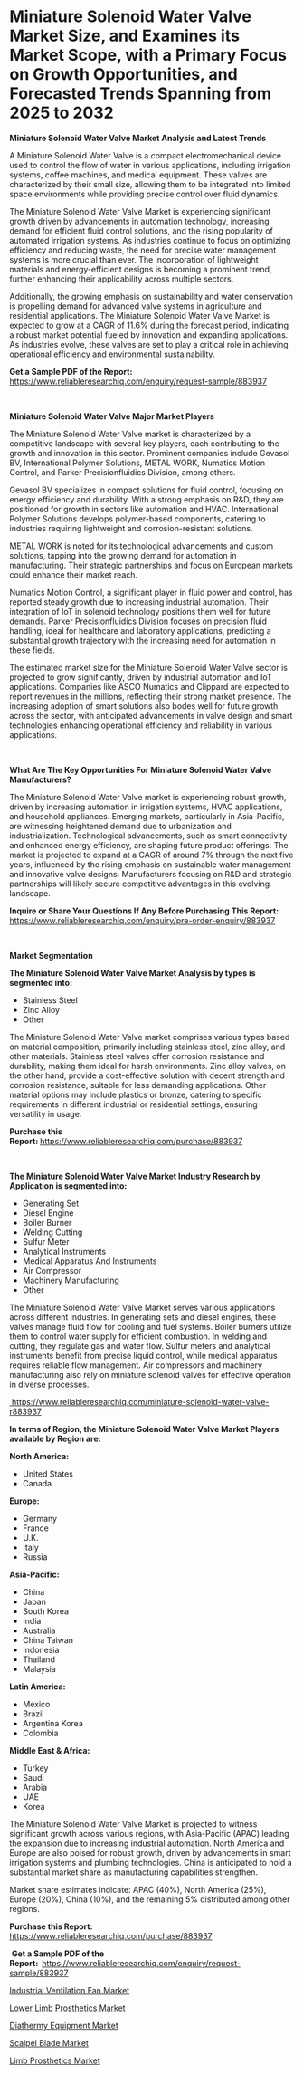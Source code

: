 <p><h1>Miniature Solenoid Water Valve Market Size, and Examines its Market Scope, with a Primary Focus on Growth Opportunities, and Forecasted Trends Spanning from 2025 to 2032</h1></p><p><strong>Miniature Solenoid Water Valve Market Analysis and Latest Trends</strong></p>
<p><p>A Miniature Solenoid Water Valve is a compact electromechanical device used to control the flow of water in various applications, including irrigation systems, coffee machines, and medical equipment. These valves are characterized by their small size, allowing them to be integrated into limited space environments while providing precise control over fluid dynamics.</p><p>The Miniature Solenoid Water Valve Market is experiencing significant growth driven by advancements in automation technology, increasing demand for efficient fluid control solutions, and the rising popularity of automated irrigation systems. As industries continue to focus on optimizing efficiency and reducing waste, the need for precise water management systems is more crucial than ever. The incorporation of lightweight materials and energy-efficient designs is becoming a prominent trend, further enhancing their applicability across multiple sectors.</p><p>Additionally, the growing emphasis on sustainability and water conservation is propelling demand for advanced valve systems in agriculture and residential applications. The Miniature Solenoid Water Valve Market is expected to grow at a CAGR of 11.6% during the forecast period, indicating a robust market potential fueled by innovation and expanding applications. As industries evolve, these valves are set to play a critical role in achieving operational efficiency and environmental sustainability.</p></p>
<p><strong>Get a Sample PDF of the Report:&nbsp;</strong> <a href="https://www.reliableresearchiq.com/enquiry/request-sample/883937?utm_campaign=3071&utm_medium=2&utm_source=Github&utm_content=ia&utm_term=11042025&utm_id=miniature-solenoid-water-valve">https://www.reliableresearchiq.com/enquiry/request-sample/883937</a></p>
<p>&nbsp;</p>
<p><strong>Miniature Solenoid Water Valve Major Market Players</strong></p>
<p><p>The Miniature Solenoid Water Valve market is characterized by a competitive landscape with several key players, each contributing to the growth and innovation in this sector. Prominent companies include Gevasol BV, International Polymer Solutions, METAL WORK, Numatics Motion Control, and Parker Precisionfluidics Division, among others.</p><p>Gevasol BV specializes in compact solutions for fluid control, focusing on energy efficiency and durability. With a strong emphasis on R&D, they are positioned for growth in sectors like automation and HVAC. International Polymer Solutions develops polymer-based components, catering to industries requiring lightweight and corrosion-resistant solutions.</p><p>METAL WORK is noted for its technological advancements and custom solutions, tapping into the growing demand for automation in manufacturing. Their strategic partnerships and focus on European markets could enhance their market reach.</p><p>Numatics Motion Control, a significant player in fluid power and control, has reported steady growth due to increasing industrial automation. Their integration of IoT in solenoid technology positions them well for future demands. Parker Precisionfluidics Division focuses on precision fluid handling, ideal for healthcare and laboratory applications, predicting a substantial growth trajectory with the increasing need for automation in these fields.</p><p>The estimated market size for the Miniature Solenoid Water Valve sector is projected to grow significantly, driven by industrial automation and IoT applications. Companies like ASCO Numatics and Clippard are expected to report revenues in the millions, reflecting their strong market presence. The increasing adoption of smart solutions also bodes well for future growth across the sector, with anticipated advancements in valve design and smart technologies enhancing operational efficiency and reliability in various applications.</p></p>
<p>&nbsp;</p>
<p><strong>What Are The Key Opportunities For Miniature Solenoid Water Valve Manufacturers?</strong></p>
<p><p>The Miniature Solenoid Water Valve market is experiencing robust growth, driven by increasing automation in irrigation systems, HVAC applications, and household appliances. Emerging markets, particularly in Asia-Pacific, are witnessing heightened demand due to urbanization and industrialization. Technological advancements, such as smart connectivity and enhanced energy efficiency, are shaping future product offerings. The market is projected to expand at a CAGR of around 7% through the next five years, influenced by the rising emphasis on sustainable water management and innovative valve designs. Manufacturers focusing on R&D and strategic partnerships will likely secure competitive advantages in this evolving landscape.</p></p>
<p><strong>Inquire or Share Your Questions If Any Before Purchasing This Report:</strong> <a href="https://www.reliableresearchiq.com/enquiry/pre-order-enquiry/883937?utm_campaign=3071&utm_medium=2&utm_source=Github&utm_content=ia&utm_term=11042025&utm_id=miniature-solenoid-water-valve">https://www.reliableresearchiq.com/enquiry/pre-order-enquiry/883937</a></p>
<p>&nbsp;</p>
<p><strong>Market Segmentation</strong></p>
<p><strong>The Miniature Solenoid Water Valve Market Analysis by types is segmented into:</strong></p>
<p><ul><li>Stainless Steel</li><li>Zinc Alloy</li><li>Other</li></ul></p>
<p><p>The Miniature Solenoid Water Valve market comprises various types based on material composition, primarily including stainless steel, zinc alloy, and other materials. Stainless steel valves offer corrosion resistance and durability, making them ideal for harsh environments. Zinc alloy valves, on the other hand, provide a cost-effective solution with decent strength and corrosion resistance, suitable for less demanding applications. Other material options may include plastics or bronze, catering to specific requirements in different industrial or residential settings, ensuring versatility in usage.</p></p>
<p><strong>Purchase this Report:&nbsp;</strong><a href="https://www.reliableresearchiq.com/purchase/883937?utm_campaign=3071&utm_medium=2&utm_source=Github&utm_content=ia&utm_term=11042025&utm_id=miniature-solenoid-water-valve">https://www.reliableresearchiq.com/purchase/883937</a></p>
<p>&nbsp;</p>
<p><strong>The Miniature Solenoid Water Valve Market Industry Research by Application is segmented into:</strong></p>
<p><ul><li>Generating Set</li><li>Diesel Engine</li><li>Boiler Burner</li><li>Welding Cutting</li><li>Sulfur Meter</li><li>Analytical Instruments</li><li>Medical Apparatus And Instruments</li><li>Air Compressor</li><li>Machinery Manufacturing</li><li>Other</li></ul></p>
<p><p>The Miniature Solenoid Water Valve Market serves various applications across different industries. In generating sets and diesel engines, these valves manage fluid flow for cooling and fuel systems. Boiler burners utilize them to control water supply for efficient combustion. In welding and cutting, they regulate gas and water flow. Sulfur meters and analytical instruments benefit from precise liquid control, while medical apparatus requires reliable flow management. Air compressors and machinery manufacturing also rely on miniature solenoid valves for effective operation in diverse processes.</p></p>
<p><a href="https://www.reliableresearchiq.com/miniature-solenoid-water-valve-r883937?utm_campaign=3071&utm_medium=2&utm_source=Github&utm_content=ia&utm_term=11042025&utm_id=miniature-solenoid-water-valve">&nbsp;https://www.reliableresearchiq.com/miniature-solenoid-water-valve-r883937</a></p>
<p><strong>In terms of Region, the Miniature Solenoid Water Valve Market Players available by Region are:</strong></p>
<p>
    <p> <strong> North America: </strong>
        <ul>
            <li>United States</li>
            <li>Canada</li>
        </ul>
        </p> 
    <p> <strong> Europe: </strong>
        <ul>
            <li>Germany</li>
            <li>France</li>
            <li>U.K.</li>
            <li>Italy</li>
            <li>Russia</li>
        </ul>
        </p> 
    <p> <strong> Asia-Pacific: </strong>
        <ul>
            <li>China</li>
            <li>Japan</li>
            <li>South Korea</li>
            <li>India</li>
            <li>Australia</li>
            <li>China Taiwan</li>
            <li>Indonesia</li>
            <li>Thailand</li>
            <li>Malaysia</li>
        </ul>
        </p> 
    <p> <strong> Latin America: </strong>
        <ul>
            <li>Mexico</li>
            <li>Brazil</li>
            <li>Argentina Korea</li>
            <li>Colombia</li>
        </ul>
        </p> 
    <p> <strong> Middle East & Africa: </strong>
        <ul>
            <li>Turkey</li>
            <li>Saudi</li>
            <li>Arabia</li>
            <li>UAE</li>
            <li>Korea</li>
        </ul>
    </p>
    </p>
<p><p>The Miniature Solenoid Water Valve Market is projected to witness significant growth across various regions, with Asia-Pacific (APAC) leading the expansion due to increasing industrial automation. North America and Europe are also poised for robust growth, driven by advancements in smart irrigation systems and plumbing technologies. China is anticipated to hold a substantial market share as manufacturing capabilities strengthen. </p><p>Market share estimates indicate: APAC (40%), North America (25%), Europe (20%), China (10%), and the remaining 5% distributed among other regions.</p></p>
<p><strong>Purchase this Report: </strong><a href="https://www.reliableresearchiq.com/purchase/883937?utm_campaign=3071&utm_medium=2&utm_source=Github&utm_content=ia&utm_term=11042025&utm_id=miniature-solenoid-water-valve">https://www.reliableresearchiq.com/purchase/883937</a></p>
<p>&nbsp;<strong>Get a Sample PDF of the Report:&nbsp;&nbsp;</strong><a href="https://www.reliableresearchiq.com/enquiry/request-sample/883937?utm_campaign=3071&utm_medium=2&utm_source=Github&utm_content=ia&utm_term=11042025&utm_id=miniature-solenoid-water-valve">https://www.reliableresearchiq.com/enquiry/request-sample/883937</a></p>
<p><strong></strong></p>
<p><p><a href="https://github.com/tashiafun920/Market-Research-Report-List-1/blob/main/industrial-ventilation-fan-market.md?utm_campaign=3071&utm_medium=2&utm_source=Github&utm_content=ia&utm_term=11042025&utm_id=miniature-solenoid-water-valve">Industrial Ventilation Fan Market</a></p><p><a href="https://www.linkedin.com/pulse/comprehend-lower-limb-prosthetics-market-size-growing-cagr-4orpc?utm_campaign=3071&utm_medium=2&utm_source=Github&utm_content=ia&utm_term=11042025&utm_id=miniature-solenoid-water-valve">Lower Limb Prosthetics Market</a></p><p><a href="https://www.linkedin.com/pulse/revenue-demand-forecast-diathermy-equipment-industry-projected-lj89c?utm_campaign=3071&utm_medium=2&utm_source=Github&utm_content=ia&utm_term=11042025&utm_id=miniature-solenoid-water-valve">Diathermy Equipment Market</a></p><p><a href="https://www.linkedin.com/pulse/sales-projections-analysis-scalpel-blade-market-expected-fb68f?utm_campaign=3071&utm_medium=2&utm_source=Github&utm_content=ia&utm_term=11042025&utm_id=miniature-solenoid-water-valve">Scalpel Blade Market</a></p><p><a href="https://www.linkedin.com/pulse/limb-prosthetics-market-growth-study-highlights-potential-m9a9c?utm_campaign=3071&utm_medium=2&utm_source=Github&utm_content=ia&utm_term=11042025&utm_id=miniature-solenoid-water-valve">Limb Prosthetics Market</a></p></p>